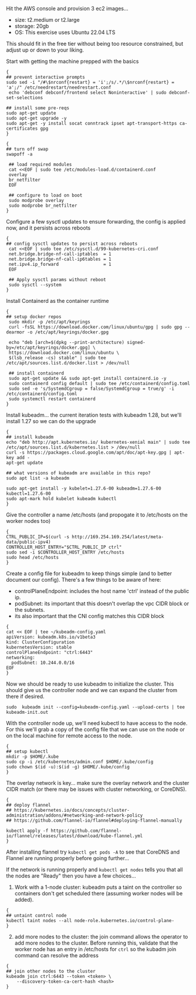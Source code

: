 
Hit the AWS console and provision 3 ec2 images... 
- size: t2.medium or t2.large 
- storage: 20gb 
- OS: This exercise uses Ubuntu 22.04 LTS 

This should fit in the free tier without being too resource constrained, but adjust up or down to your liking.


Start with getting the machine prepped with the basics
```
{
## prevent interactive prompts 
sudo sed -i "/#\$nrconf{restart} = 'i';/s/.*/\$nrconf{restart} = 'a';/" /etc/needrestart/needrestart.conf
 echo 'debconf debconf/frontend select Noninteractive' | sudo debconf-set-selections

## install some pre-reqs
sudo apt-get update
sudo apt-get upgrade -y
sudo apt-get -y install socat conntrack ipset apt-transport-https ca-certificates gpg
}
```


```
{
## turn off swap
swapoff -a

 ## load required modules
 cat <<EOF | sudo tee /etc/modules-load.d/containerd.conf
 overlay
 br_netfilter
 EOF

 ## configure to load on boot
 sudo modprobe overlay
 sudo modprobe br_netfilter
}
```


Configure a few sysctl updates to ensure forwarding, the config is applied now, and it persists across reboots
```
{
## config sysctl updates to persist across reboots
 cat <<EOF | sudo tee /etc/sysctl.d/99-kubernetes-cri.conf
 net.bridge.bridge-nf-call-iptables  = 1
 net.bridge.bridge-nf-call-ip6tables = 1
 net.ipv4.ip_forward                 = 1
 EOF

 ## Apply sysctl params without reboot
 sudo sysctl --system
}
```

Install Containerd as the container runtime
```
{
## setup docker repos
 sudo mkdir -p /etc/apt/keyrings
 curl -fsSL https://download.docker.com/linux/ubuntu/gpg | sudo gpg --dearmor -o /etc/apt/keyrings/docker.gpg

 echo "deb [arch=$(dpkg --print-architecture) signed-by=/etc/apt/keyrings/docker.gpg] \
 https://download.docker.com/linux/ubuntu \
 $(lsb_release -cs) stable" | sudo tee /etc/apt/sources.list.d/docker.list > /dev/null

 ## install containerd
 sudo apt-get update && sudo apt-get install containerd.io -y
 sudo containerd config default | sudo tee /etc/containerd/config.toml
 sudo sed -e 's/SystemdCgroup = false/SystemdCgroup = true/g' -i /etc/containerd/config.toml
 sudo systemctl restart containerd
}
```

Install kubeadm... the current iteration tests with kubeadm 1.28, but we'll install 1.27 so we can do the upgrade

```
{
## install kubeadm
echo "deb http://apt.kubernetes.io/ kubernetes-xenial main" | sudo tee /etc/apt/sources.list.d/kubernetes.list > /dev/null
curl -s https://packages.cloud.google.com/apt/doc/apt-key.gpg | apt-key add -
apt-get update

## what versions of kubeadm are available in this repo?
sudo apt list -a kubeadm

sudo apt-get install -y kubelet=1.27.6-00 kubeadm=1.27.6-00 kubectl=1.27.6-00
sudo apt-mark hold kubelet kubeadm kubectl
}
```


Give the controller a name /etc/hosts (and propogate it to /etc/hosts on the worker nodes too)
```
{
CTRL_PUBLIC_IP=$(curl -s http://169.254.169.254/latest/meta-data/public-ipv4)
CONTROLLER_HOST_ENTRY="$CTRL_PUBLIC_IP ctrl"
sudo sed -i $CONTROLLER_HOST_ENTRY /etc/hosts
sudo head /etc/hosts
}
```

Create a config file for kubeadm to keep things simple (and to better document our config). There's a few things to be aware of here:
- controlPlaneEndpoint: includes the host name 'ctrl' instead of the public ip.
- podSubnet: its important that this doesn't overlap the vpc CIDR block or the subnets.
- its also important that the CNI config matches this CIDR block

```
{
cat << EOF | tee ~/kubeadm-config.yaml
apiVersion: kubeadm.k8s.io/v1beta3
kind: ClusterConfiguration
kubernetesVersion: stable 
controlPlaneEndpoint: "ctrl:6443" 
networking:
  podSubnet: 10.244.0.0/16
EOF
}
```

Now we should be ready to use kubeadm to initialize the cluster. This should give us the controller node and we can expand the cluster from there if desired.
```
sudo  kubeadm init --config=kubeadm-config.yaml --upload-certs | tee kubeadm-init.out
```


With the controller node up, we'll need kubectl to have access to the node. For this we'll grab a copy of the config file that we can use on the node or on the local machine for remote access to the node.

```
{
## setup kubectl
mkdir -p $HOME/.kube
sudo cp -i /etc/kubernetes/admin.conf $HOME/.kube/config
sudo chown $(id -u):$(id -g) $HOME/.kube/config
}
```


The overlay network is key... make sure the overlay network and the cluster CIDR match (or there may be issues with cluster networking, or CoreDNS). 

```
{
## deploy flannel
## https://kubernetes.io/docs/concepts/cluster-administration/addons/#networking-and-network-policy
## https://github.com/flannel-io/flannel#deploying-flannel-manually

kubectl apply -f https://github.com/flannel-io/flannel/releases/latest/download/kube-flannel.yml
}
```
After installing flannel try `kubectl get pods -A` to see that CoreDNS and Flannel are running properly before going further... 


If the network is running properly and `kubectl get nodes` tells you that all the nodes are "Ready" then you have a few choices... 

1. Work with a 1-node cluster: kubeadm puts a taint on the controller so containers don't get scheduled there (assuming worker nodes will be added). 
```
{
## untaint control node
kubectl taint nodes --all node-role.kubernetes.io/control-plane-
}
```
2. add more nodes to the cluster: the join command allows the operator to add more nodes to the cluster. Before running this, validate that the worker node has an entry in /etc/hosts for `ctrl` so the kubadm join command can resolve the address
```
{
## join other nodes to the cluster
kubeadm join ctrl:6443 --token <token> \
	--discovery-token-ca-cert-hash <hash>
}
```









